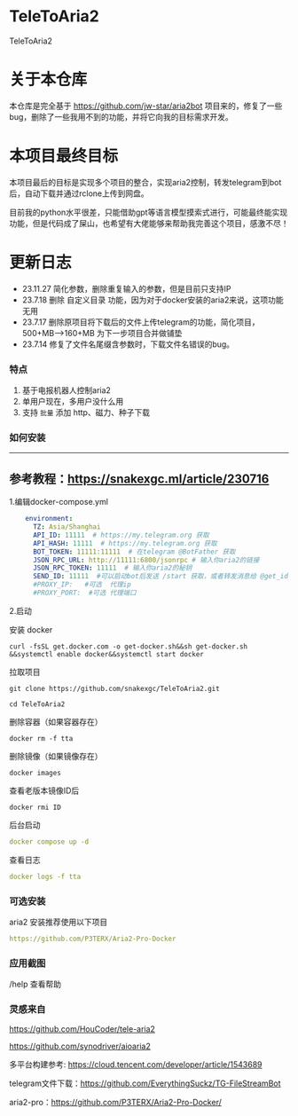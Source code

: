 # TeleToAria2

TeleToAria2

# 关于本仓库

本仓库是完全基于 https://github.com/jw-star/aria2bot 项目来的，修复了一些bug，删除了一些我用不到的功能，并将它向我的目标需求开发。

# 本项目最终目标
本项目最后的目标是实现多个项目的整合，实现aria2控制，转发telegram到bot后，自动下载并通过rclone上传到网盘。 

目前我的python水平很差，只能借助gpt等语言模型摸索式进行，可能最终能实现功能，但是代码成了屎山，也希望有大佬能够来帮助我完善这个项目，感激不尽！ 

# 更新日志
- 23.11.27 简化参数，删除重复输入的参数，但是目前只支持IP
- 23.7.18 删除 自定义目录 功能，因为对于docker安装的aria2来说，这项功能无用
- 23.7.17 删除原项目将下载后的文件上传telegram的功能，简化项目，500+MB-->160+MB 为下一步项目合并做铺垫
- 23.7.14 修复了文件名尾缀含参数时，下载文件名错误的bug。

### 特点

1. 基于电报机器人控制aria2
2. 单用户现在，多用户没什么用
3. 支持 `批量` 添加 http、磁力、种子下载


### 如何安装

---
参考教程：https://snakexgc.ml/article/230716
---


1.编辑docker-compose.yml

```yaml
    environment:
      TZ: Asia/Shanghai
      API_ID: 11111  # https://my.telegram.org 获取
      API_HASH: 11111  # https://my.telegram.org 获取
      BOT_TOKEN: 11111:11111  # 在telegram @BotFather 获取
      JSON_RPC_URL: http://11111:6800/jsonrpc # 输入你aria2的链接
      JSON_RPC_TOKEN: 11111  # 输入你aria2的秘钥
      SEND_ID: 11111  #可以启动bot后发送 /start 获取，或者转发消息给 @get_id_bot 
      #PROXY_IP:   #可选  代理ip
      #PROXY_PORT:  #可选 代理端口

```

2.启动


安装 docker

```
curl -fsSL get.docker.com -o get-docker.sh&&sh get-docker.sh &&systemctl enable docker&&systemctl start docker
```


拉取项目

```
git clone https://github.com/snakexgc/TeleToAria2.git

cd TeleToAria2
```

删除容器（如果容器存在）
```
docker rm -f tta
```

删除镜像（如果镜像存在）
```
docker images
```
查看老版本镜像ID后
```
docker rmi ID
```

后台启动
```yaml
docker compose up -d
```

查看日志

```yaml
docker logs -f tta
```

### 可选安装

aria2 安装推荐使用以下项目

```yaml
https://github.com/P3TERX/Aria2-Pro-Docker
```

### 应用截图

/help  查看帮助

### 灵感来自

https://github.com/HouCoder/tele-aria2 

https://github.com/synodriver/aioaria2 

多平台构建参考: https://cloud.tencent.com/developer/article/1543689 

telegram文件下载：https://github.com/EverythingSuckz/TG-FileStreamBot 

aria2-pro：https://github.com/P3TERX/Aria2-Pro-Docker/


